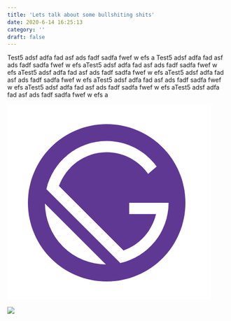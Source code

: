 ```yaml
---
title: 'Lets talk about some bullshiting shits'
date: 2020-6-14 16:25:13
category: ''
draft: false
---
```


Test5 adsf adfa fad asf ads fadf sadfa fwef w efs a Test5 adsf adfa fad asf ads fadf sadfa fwef w efs aTest5 adsf adfa fad asf ads fadf sadfa fwef w efs aTest5 adsf adfa fad asf ads fadf sadfa fwef w efs aTest5 adsf adfa fad asf ads fadf sadfa fwef w efs aTest5 adsf adfa fad asf ads fadf sadfa fwef w efs aTest5 adsf adfa fad asf ads fadf sadfa fwef w efs aTest5 adsf adfa fad asf ads fadf sadfa fwef w efs a

![](./images/hello.png)

![](./images/cli-tool-example.gif)
